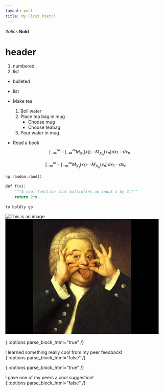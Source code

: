 ```yaml
---
layout: post
title: My First Post!! 
---
```

*Italics* **Bold**

# header
1. numbered
2. list

* bulleted
* list

* Make tea
    1. Boil water
    2. Place tea bag in mug
        * Choose mug
        * Choose teabag
    3. Pour water in mug
* Read a book
$$\int_{-\infty}^{\infty}\cdots\int_{-\infty}^{\infty}M_{X_1}(x_1)\cdots M_{X_n}(x_n)dx_1\cdots dx_n$$

$$\int_{-\infty}^{\infty}\cdots\int_{-\infty}^{\infty}M_{X_1}(x_1)\cdots M_{X_n}(x_n)dx_1\cdots dx_n$$

`np.random.rand()`

```python 
def f(x): 
    """A cool function that multiplies an input x by 2."""
    return 2*x
```

```
to boldly go
```

![This is an image](https://imgs.xkcd.com/comics/python.png)
![Bach_funny.jpg](/images/Bach_funny.jpg)

{::options parse_block_html="true" /}
<div class="got-help">
I learned something really cool from my peer feedback! 
</div>
{::options parse_block_html="false" /}

{::options parse_block_html="true" /}
<div class="gave-help">
I gave one of my peers a cool suggestion! 
</div>
{::options parse_block_html="false" /}